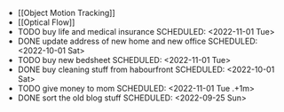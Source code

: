 - [[Object Motion Tracking]]
- [[Optical Flow]]
- TODO buy life and medical insurance
  SCHEDULED: <2022-11-01 Tue>
- DONE update address of new home and new office
  SCHEDULED: <2022-10-01 Sat>
- TODO buy new bedsheet
  SCHEDULED: <2022-11-01 Tue>
- DONE buy cleaning stuff from habourfront
  SCHEDULED: <2022-10-01 Sat>
- TODO give money to mom
  SCHEDULED: <2022-11-01 Tue .+1m>
- DONE sort the old blog stuff
  SCHEDULED: <2022-09-25 Sun>